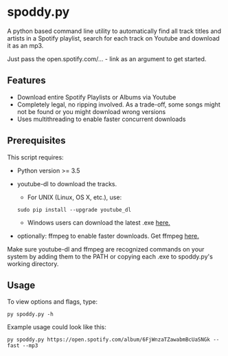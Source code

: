 # spoddy.py

A python based command line utility to automatically find all track titles and artists in a Spotify playlist, search for each track on Youtube and download it as an mp3.  

Just pass the open.spotify.com/... - link as an argument to get started.

## Features

- Download entire Spotify Playlists or Albums via Youtube
- Completely legal, no ripping involved. As a trade-off, some songs might not be found or you might download wrong versions
- Uses multithreading to enable faster concurrent downloads

## Prerequisites

This script requires:
- Python version >= 3.5  
- youtube-dl to download the tracks. 

   - For UNIX (Linux, OS X, etc.), use: 
  
   ```
   sudo pip install --upgrade youtube_dl
   ```

   - Windows users can download the latest .exe [here.](https://yt-dl.org/latest/youtube-dl.exe)  

- optionally: ffmpeg to enable faster downloads. Get ffmpeg [here.](https://www.ffmpeg.org/download.html)

Make sure youtube-dl and ffmpeg are recognized commands on your system by adding them to the PATH or copying each .exe to spoddy.py's working directory.

## Usage

To view options and flags, type:

```
py spoddy.py -h
```
Example usage could look like this:
```
py spoddy.py https://open.spotify.com/album/6FjWnzaTZawabmBcUaSNGk --fast --mp3
```